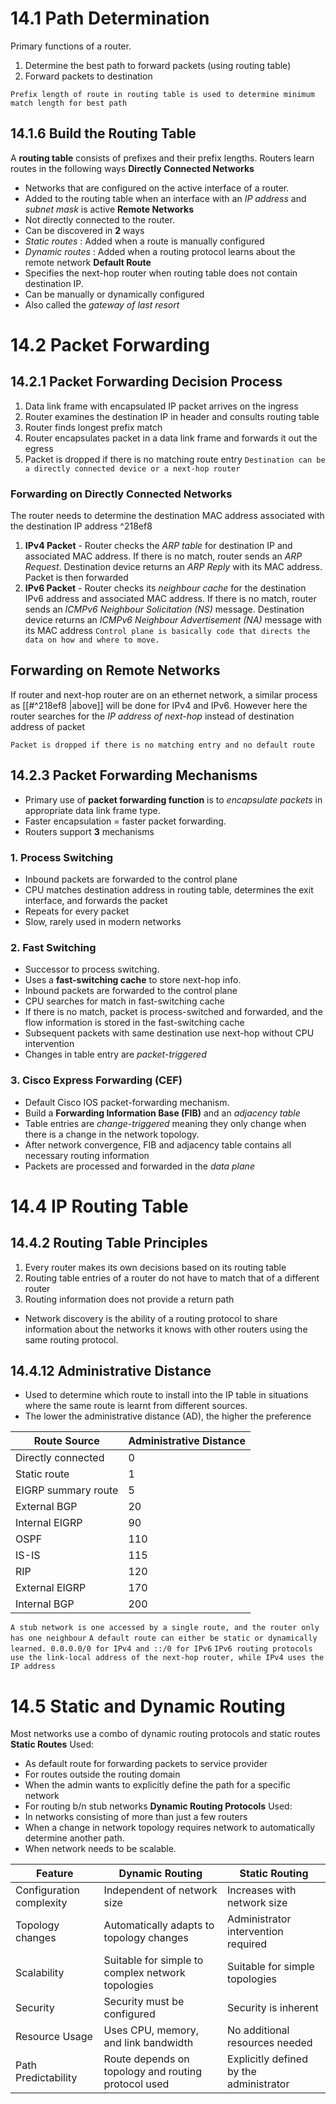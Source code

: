# 14.1 Path Determination
Primary functions of a router.
1. Determine the best path to forward packets (using routing table)
2. Forward packets to destination

`Prefix length of route in routing table is used to determine minimum match length for best path`
## 14.1.6 Build the Routing Table
A **routing table** consists of prefixes and their prefix lengths. Routers learn routes in the following ways
**Directly Connected Networks**
- Networks that are configured on the active interface of a router. 
- Added to the routing table when an interface with an *IP address* and *subnet mask*  is active
**Remote Networks**
- Not directly connected to the router.
- Can be discovered in **2** ways
- *Static routes* : Added when a route is manually configured
- *Dynamic routes* : Added when a routing protocol learns about the remote network
**Default Route**
- Specifies the next-hop router when routing table does not contain destination IP.
- Can be manually or dynamically configured
- Also called the *gateway of last resort* 

# 14.2 Packet Forwarding
## 14.2.1 Packet Forwarding Decision Process
1. Data link frame with encapsulated IP packet arrives on the ingress
2. Router examines the destination IP in header and consults routing table
3. Router finds longest prefix match
4. Router encapsulates packet in a data link frame and forwards it out the egress
5. Packet is dropped if there is no matching route entry
`Destination can be a directly connected device or a next-hop router`

### Forwarding on Directly Connected Networks
The router needs to determine the destination MAC address associated with the destination IP address ^218ef8
1. **IPv4 Packet** - Router checks the *ARP table* for destination IP and associated MAC address. If there is no match, router sends an *ARP Request*. Destination device returns an *ARP Reply*   with its MAC address. Packet is then forwarded
2. **IPv6 Packet** - Router checks its *neighbour cache*  for the destination IPv6 address and associated MAC address. If there is no match, router sends an *ICMPv6 Neighbour Solicitation (NS)*  message. Destination device returns an *ICMPv6 Neighbour Advertisement (NA)*  message with its MAC address
`Control plane is basically code that directs the data on how and where to move.`

## Forwarding on Remote Networks
If router and next-hop router are on an ethernet network, a similar process as [[#^218ef8 |above]] will be done for IPv4 and IPv6. However here the router searches for the *IP address of next-hop*  instead of destination address of packet

`Packet is dropped if there is no matching entry and no default route`

## 14.2.3 Packet Forwarding Mechanisms
- Primary use of **packet forwarding function** is to *encapsulate packets*  in appropriate data link frame type.
- Faster encapsulation = faster packet forwarding.
- Routers support **3** mechanisms
### 1. Process Switching
- Inbound packets are forwarded to the control plane
- CPU matches destination address in routing table, determines the exit interface, and forwards the packet
- Repeats for every packet
- Slow, rarely used in modern networks

### 2. Fast Switching
- Successor to process switching.
- Uses a **fast-switching cache** to store next-hop info.
- Inbound packets are forwarded to the control plane
- CPU searches for match in fast-switching cache
- If there is no match, packet is process-switched and forwarded, and the flow information is stored in the fast-switching cache
- Subsequent packets with same destination use next-hop without CPU intervention
- Changes in table entry are *packet-triggered*

### 3. Cisco Express Forwarding (CEF)
- Default Cisco IOS packet-forwarding mechanism.
- Build a **Forwarding Information Base (FIB)** and an *adjacency table*
- Table entries are *change-triggered*  meaning they only change when there is a change in the network topology.
- After network convergence, FIB and adjacency table contains all necessary routing information
- Packets are processed and forwarded in the *data plane*


# 14.4 IP Routing Table
## 14.4.2 Routing Table Principles
1. Every router makes its own decisions based on its routing table
2. Routing table entries of a router do not have to match that of a different router
3. Routing information does not provide a return path

- Network discovery is the ability of a routing protocol to share information about the networks it knows with other routers using the same routing protocol.

## 14.4.12 Administrative Distance
- Used to determine which route to install into the IP table in situations where the same route is learnt from different sources.
- The lower the administrative distance (AD), the higher the preference

|Route Source|Administrative Distance|
|---|---|
|Directly connected|0|
|Static route|1|
|EIGRP summary route|5|
|External BGP|20|
|Internal EIGRP|90|
|OSPF|110|
|IS-IS|115|
|RIP|120|
|External EIGRP|170|
|Internal BGP|200|
`A stub network is one accessed by a single route, and the router only has one neighbour`
`A default route can either be static or dynamically learned. 0.0.0.0/0 for IPv4 and ::/0 for IPv6`
`IPv6 routing protocols use the link-local address of the next-hop router, while IPv4 uses the IP address`
# 14.5 Static and Dynamic Routing
Most networks use a combo of dynamic routing protocols and static routes
**Static Routes**
Used:
- As default route for forwarding packets to service provider
- For  routes outside the routing domain
- When the admin wants to explicitly define the path for a specific network
- For routing b/n stub networks
**Dynamic Routing Protocols**
Used:
- In networks consisting of more than just a few routers
- When a change in network topology requires network to automatically determine another path.
- When network needs to be scalable.

|Feature|Dynamic Routing|Static Routing|
|---|---|---|
|Configuration complexity|Independent of network size|Increases with network size|
|Topology changes|Automatically adapts to topology changes|Administrator intervention required|
|Scalability|Suitable for simple to complex network topologies|Suitable for simple topologies|
|Security|Security must be configured|Security is inherent|
|Resource Usage|Uses CPU, memory, and link bandwidth|No additional resources needed|
|Path Predictability|Route depends on topology and routing protocol used|Explicitly defined by the administrator|